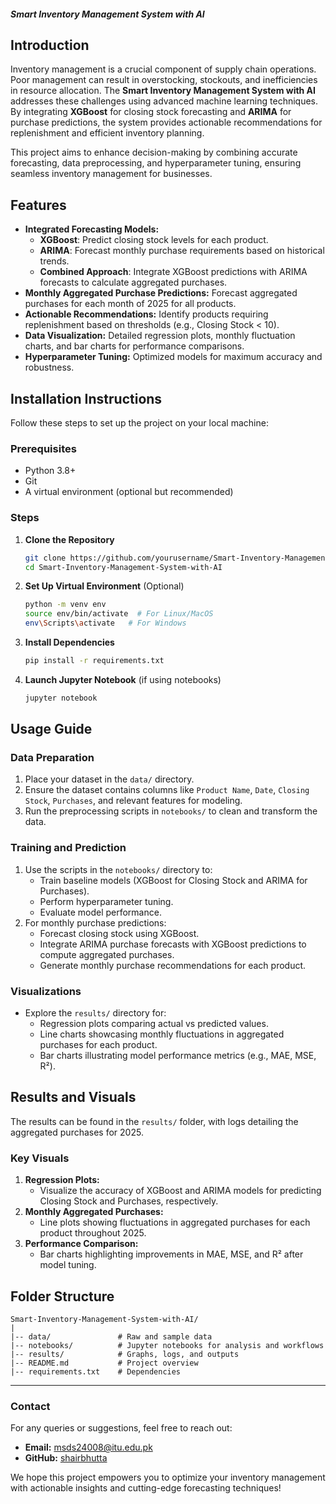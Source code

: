 
##### Smart Inventory Management System with AI

## Introduction

Inventory management is a crucial component of supply chain operations. Poor management can result in overstocking, stockouts, and inefficiencies in resource allocation. The **Smart Inventory Management System with AI** addresses these challenges using advanced machine learning techniques. By integrating **XGBoost** for closing stock forecasting and **ARIMA** for purchase predictions, the system provides actionable recommendations for replenishment and efficient inventory planning.

This project aims to enhance decision-making by combining accurate forecasting, data preprocessing, and hyperparameter tuning, ensuring seamless inventory management for businesses.

## Features

- **Integrated Forecasting Models:**
  - **XGBoost**: Predict closing stock levels for each product.
  - **ARIMA**: Forecast monthly purchase requirements based on historical trends.
  - **Combined Approach**: Integrate XGBoost predictions with ARIMA forecasts to calculate aggregated purchases.
- **Monthly Aggregated Purchase Predictions:** Forecast aggregated purchases for each month of 2025 for all products.
- **Actionable Recommendations:** Identify products requiring replenishment based on thresholds (e.g., Closing Stock < 10).
- **Data Visualization:** Detailed regression plots, monthly fluctuation charts, and bar charts for performance comparisons.
- **Hyperparameter Tuning:** Optimized models for maximum accuracy and robustness.

## Installation Instructions

Follow these steps to set up the project on your local machine:

### Prerequisites

- Python 3.8+
- Git
- A virtual environment (optional but recommended)

### Steps

1. **Clone the Repository**
   ```bash
   git clone https://github.com/yourusername/Smart-Inventory-Management-System-with-AI.git
   cd Smart-Inventory-Management-System-with-AI
   ```

2. **Set Up Virtual Environment** (Optional)
   ```bash
   python -m venv env
   source env/bin/activate  # For Linux/MacOS
   env\Scripts\activate   # For Windows
   ```

3. **Install Dependencies**
   ```bash
   pip install -r requirements.txt
   ```

4. **Launch Jupyter Notebook** (if using notebooks)
   ```bash
   jupyter notebook
   ```

## Usage Guide

### Data Preparation

1. Place your dataset in the `data/` directory.
2. Ensure the dataset contains columns like `Product Name`, `Date`, `Closing Stock`, `Purchases`, and relevant features for modeling.
3. Run the preprocessing scripts in `notebooks/` to clean and transform the data.

### Training and Prediction

1. Use the scripts in the `notebooks/` directory to:
   - Train baseline models (XGBoost for Closing Stock and ARIMA for Purchases).
   - Perform hyperparameter tuning.
   - Evaluate model performance.
2. For monthly purchase predictions:
   - Forecast closing stock using XGBoost.
   - Integrate ARIMA purchase forecasts with XGBoost predictions to compute aggregated purchases.
   - Generate monthly purchase recommendations for each product.

### Visualizations

- Explore the `results/` directory for:
  - Regression plots comparing actual vs predicted values.
  - Line charts showcasing monthly fluctuations in aggregated purchases for each product.
  - Bar charts illustrating model performance metrics (e.g., MAE, MSE, R²).

## Results and Visuals

The results can be found in the `results/` folder, with logs detailing the aggregated purchases for 2025.

### Key Visuals

1. **Regression Plots:**
   - Visualize the accuracy of XGBoost and ARIMA models for predicting Closing Stock and Purchases, respectively.
2. **Monthly Aggregated Purchases:**
   - Line plots showing fluctuations in aggregated purchases for each product throughout 2025.
3. **Performance Comparison:**
   - Bar charts highlighting improvements in MAE, MSE, and R² after model tuning.

## Folder Structure

```
Smart-Inventory-Management-System-with-AI/
|
|-- data/               # Raw and sample data
|-- notebooks/          # Jupyter notebooks for analysis and workflows
|-- results/            # Graphs, logs, and outputs
|-- README.md           # Project overview
|-- requirements.txt    # Dependencies
```

---

### Contact
For any queries or suggestions, feel free to reach out:
- **Email:** msds24008@itu.edu.pk
- **GitHub:** [shairbhutta](https://github.com/shairbhutta)

We hope this project empowers you to optimize your inventory management with actionable insights and cutting-edge forecasting techniques!
``` 

